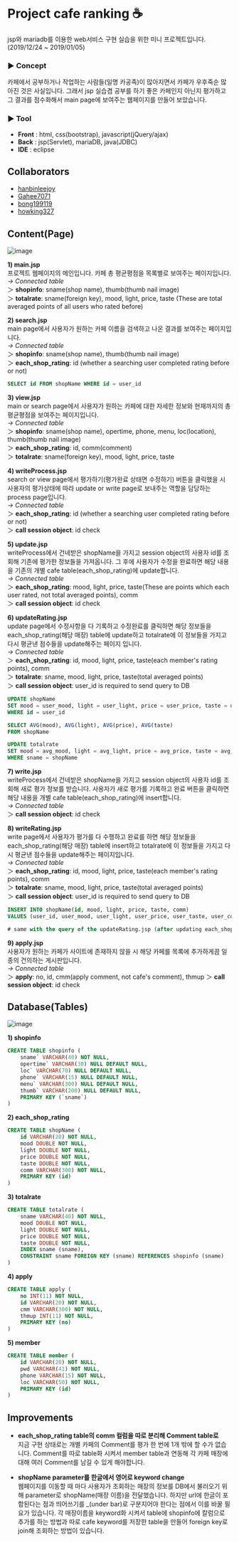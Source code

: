 # Project cafe ranking :coffee:

jsp와 mariadb를 이용한 web서비스 구현 실습을 위한 미니 프로젝트입니다.  
(2019/12/24 ~ 2019/01/05)

### ▶ Concept
카페에서 공부하거나 작업하는 사람들(일명 카공족)이 많아지면서 카페가 우후죽순 많아진 것은 사실입니다. 그래서 jsp 실습겸 공부를 하기 좋은 카페인지 아닌지 평가하고 그 결과를 점수화해서 main page에 보여주는 웹페이지를 만들어 보았습니다.

### ▶ Tool
- **Front** : html, css(bootstrap), javascript(jQuery/ajax)  
- **Back** : jsp(Servlet), mariaDB, java(JDBC)
- **IDE** : eclipse

## Collaborators

- [hanbinleejoy](https://github.com/hanbinleejoy)
- [Gahee7071](https://github.com/Gahee707l)  
- [bong199119](https://github.com/bong199119)  
- [howking327](https://github.com/howking327)

## Content(Page)

![image](https://user-images.githubusercontent.com/41675375/72218268-93328580-357c-11ea-86b6-013856fb4de2.png)

**1) main.jsp**  
프로젝트 웹페이지의 메인입니다. 카페 총 평균평점을 목록별로 보여주는 페이지입니다.  
*→ Connected table*  
  ＞ **shopinfo**: sname(shop name), thumb(thumb nail image)  
  ＞ **totalrate**: sname(foreign key), mood, light, price, taste (These are total averaged points of all users who rated before)

**2) search.jsp**  
main page에서 사용자가 원하는 카페 이름을 검색하고 나온 결과를 보여주는 페이지입니다.  
*→ Connected table*  
  ＞ **shopinfo**: sname(shop name), thumb(thumb nail image)  
  ＞ **each_shop_rating**: id (whether a searching user completed rating before or not)
  ```sql
  SELECT id FROM shopName WHERE id = user_id
  ```
  
**3) view.jsp**  
main or search page에서 사용자가 원하는 카페에 대한 자세한 정보와 현재까지의 총 평균평점을 보여주는 페이지입니다.  
*→ Connected table*  
  ＞ **shopinfo**: sname(shop name), opertime, phone, menu, loc(location), thumb(thumb nail image)  
  ＞ **each_shop_rating**: id, comm(comment)  
  ＞ **totalrate**: sname(foreign key), mood, light, price, taste

**4) writeProcess.jsp**  
search or view page에서 평가하기(평가완료 상태면 수정하기) 버튼을 클릭했을 시 사용자의 평가상태에 따라 update or write page로 보내주는 역할을 담당하는 process page입니다.  
*→ Connected table*  
  ＞ **each_shop_rating**: id (whether a searching user completed rating before or not)  
  ＞ **call session object**: id check 

**5) update.jsp**  
writeProcess에서 건네받은 shopName을 가지고 session object의 사용자 id를 조회해 기존에 평가한 정보들을 가져옵니다. 그 후에 사용자가 수정을 완료하면 해당 내용을 기존의 개별 cafe table(each_shop_rating)에 update합니다.  
*→ Connected table*  
  ＞ **each_shop_rating**: mood, light, price, taste(These are points which each user rated, not total averaged points), comm  
  ＞ **call session object**: id check

**6) updateRating.jsp**  
update page에서 수정사항을 다 기록하고 수정완료를 클릭하면 해당 정보들을 each_shop_rating(해당 매장) table에 update하고 totalrate에 이 정보들을 가지고 다시 평균낸 점수들을 update해주는 페이지 입니다.  
*→ Connected table*  
  ＞ **each_shop_rating**: id, mood, light, price, taste(each member's rating points), comm  
  ＞ **totalrate**: sname, mood, light, price, taste(total averaged points)  
  ＞ **call session object**: user_id is required to send query to DB
  ```sql
  UPDATE shopName 
  SET mood = user_mood, light = user_light, price = user_price, taste = user_taste
  WHERE id = user_id
  
  SELECT AVG(mood), AVG(light), AVG(price), AVG(taste)
  FROM shopName
  
  UPDATE totalrate
  SET mood = avg_mood, light = avg_light, price = avg_price, taste = avg_taste
  WHERE sname = shopName
  ```
 
**7) write.jsp**  
writeProcess에서 건네받은 shopName을 가지고 session object의 사용자 id를 조회해 새로 평가 정보를 받습니다. 사용자가 새로 평가를 기록하고 완료 버튼을 클릭하면 해당 내용을 개별 cafe table(each_shop_rating)에 insert합니다.  
*→ Connected table*  
  ＞ **call session object**: id check

**8) writeRating.jsp**  
write page에서 사용자가 평가를 다 수행하고 완료를 하면 해당 정보들을 each_shop_rating(해당 매장) table에 insert하고 totalrate에 이 정보들을 가지고 다시 평균낸 점수들을 update해주는 페이지입니다.  
*→ Connected table*  
  ＞ **each_shop_rating**: id, mood, light, price, taste(each member's rating points), comm  
  ＞ **totalrate**: sname, mood, light, price, taste(total averaged points)  
  ＞ **call session object**: user_id is required to send query to DB
  ```sql
  INSERT INTO shopName(id, mood, light, price, taste, comm)
  VALUES (user_id, user_mood, user_light, user_price, user_taste, user_comm)
  
  # same with the query of the updateRating.jsp (after updating each_shop_rating table)
  ```
  
**9) apply.jsp**  
사용자가 원하는 카페가 사이트에 존재하지 않을 시 해당 카페를 목록에 추가하게끔 일종의 건의하는 게시판입니다.  
*→ Connected table*  
  ＞ **apply**: no, id, cmm(apply comment, not cafe's comment), thmup
  ＞ **call session object**: id check
  
## Database(Tables)

![image](https://user-images.githubusercontent.com/41675375/72217965-7e53f300-3578-11ea-9922-550407d6e225.png)

**1) shopinfo**  
```sql
CREATE TABLE shopinfo (
	sname` VARCHAR(40) NOT NULL,
	opertime` VARCHAR(30) NULL DEFAULT NULL,
	loc` VARCHAR(70) NULL DEFAULT NULL,
	phone` VARCHAR(15) NULL DEFAULT NULL,
	menu` VARCHAR(300) NULL DEFAULT NULL,
	thumb` VARCHAR(200) NULL DEFAULT NULL,
	PRIMARY KEY (`sname`)
)
```

**2) each_shop_rating** 
```sql
CREATE TABLE shopName (
	id VARCHAR(20) NOT NULL,
	mood DOUBLE NOT NULL,
	light DOUBLE NOT NULL,
	price DOUBLE NOT NULL,
	taste DOUBLE NOT NULL,
	comm VARCHAR(300) NOT NULL,
	PRIMARY KEY (id)
)
```

**3) totalrate**  
```sql
CREATE TABLE totalrate (
	sname VARCHAR(40) NOT NULL,
	mood DOUBLE NOT NULL,
	light DOUBLE NOT NULL,
	price DOUBLE NOT NULL,
	taste DOUBLE NOT NULL,
	INDEX sname (sname),
	CONSTRAINT sname FOREIGN KEY (sname) REFERENCES shopinfo (sname)
)
```

**4) apply**  
```sql
CREATE TABLE apply (
	no INT(11) NOT NULL,
	id VARCHAR(20) NOT NULL,
	cmm VARCHAR(300) NOT NULL,
	thmup INT(11) NOT NULL,
	PRIMARY KEY (no)
)
```

**5) member**  
```sql
CREATE TABLE member (
	id VARCHAR(20) NOT NULL,
	pwd VARCHAR(41) NOT NULL,
	phone VARCHAR(15) NOT NULL,
	loc VARCHAR(50) NOT NULL,
	PRIMARY KEY (id)
)
```
  
## Improvements
  
- **each_shop_rating table의 comm 컬럼을 따로 분리해 Comment table로**  
지금 구현 상태로는 개별 카페의 Comment를 평가 한 번에 1개 밖에 할 수가 없습니다. Comment를 따로 table화 시켜서 member table과 연동해 각 카페 매장에 대해 여러 Comment를 남길 수 있게 해야합니다.
  
- **shopName parameter를 한글에서 영어로 keyword change**  
웹페이지를 이동할 때 마다 사용자가 조회하는 매장의 정보를 DB에서 불러오기 위해 parameter로 shopName(매장 이름)을 전달했습니다. 하지만 url에 한글이 포함된다는 점과 띄어쓰기를 \_(under bar)로 구분지어야 한다는 점에서 이를 바꿀 필요가 있습니다. 각 매장이름을 keyword화 시켜서 table에 shopinfo에 칼럼으로 추가를 하는 방법과 따로 cafe keyword를 저장한 table을 만들어 foreign key로 join해 조회하는 방법이 있습니다.



